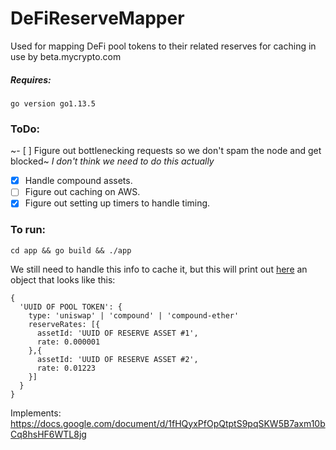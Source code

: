 # DeFiReserveMapper
Used for mapping DeFi pool tokens to their related reserves for caching in use by beta.mycrypto.com


##### Requires:
`go version go1.13.5`

### ToDo:
~- [ ] Figure out bottlenecking requests so we don't spam the node and get blocked~ _I don't think we need to do this actually_
- [x] Handle compound assets.
- [ ] Figure out caching on AWS.
- [x] Figure out setting up timers to handle timing.

### To run:
`cd app && go build && ./app`

We still need to handle this info to cache it, but this will print out [here](https://github.com/MyCryptoHQ/DeFiReserveMapper/blob/master/outputFile.json) an object that looks like this:
```
{
  'UUID OF POOL TOKEN': {
    type: 'uniswap' | 'compound' | 'compound-ether'
    reserveRates: [{
      assetId: 'UUID OF RESERVE ASSET #1',
      rate:	0.000001
    },{
      assetId: 'UUID OF RESERVE ASSET #2',
      rate:	0.01223
    }]		
  }	
}
```

Implements: https://docs.google.com/document/d/1fHQyxPfOpQtptS9pqSKW5B7axm10bCq8hsHF6WTL8jg
